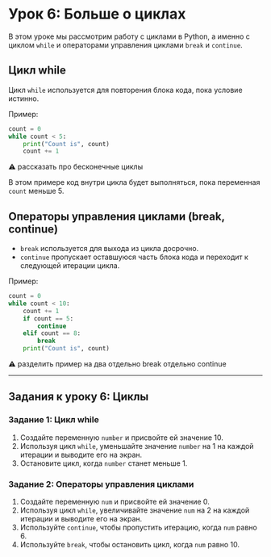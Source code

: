 # Урок 6: Больше о циклах

В этом уроке мы рассмотрим работу с циклами в Python, а именно с циклом `while` и операторами управления циклами `break` и `continue`.

## Цикл while

Цикл `while` используется для повторения блока кода, пока условие истинно.

Пример:
```python
count = 0
while count < 5:
    print("Count is", count)
    count += 1
```
⚠️ рассказать про бесконечные циклы

В этом примере код внутри цикла будет выполняться, пока переменная `count` меньше 5.

## Операторы управления циклами (break, continue)

- `break` используется для выхода из цикла досрочно.
- `continue` пропускает оставшуюся часть блока кода и переходит к следующей итерации цикла.

Пример:
```python
count = 0
while count < 10:
    count += 1
    if count == 5:
        continue
    elif count == 8:
        break
    print("Count is", count)
```
⚠️ разделить пример на два отдельно break отдельно continue

---

## Задания к уроку 6: Циклы

### Задание 1: Цикл while

1. Создайте переменную `number` и присвойте ей значение 10.
2. Используя цикл `while`, уменьшайте значение `number` на 1 на каждой итерации и выводите его на экран.
3. Остановите цикл, когда `number` станет меньше 1.

### Задание 2: Операторы управления циклами

1. Создайте переменную `num` и присвойте ей значение 0.
2. Используя цикл `while`, увеличивайте значение `num` на 2 на каждой итерации и выводите его на экран.
3. Используйте `continue`, чтобы пропустить итерацию, когда `num` равно 6.
4. Используйте `break`, чтобы остановить цикл, когда `num` равно 10.

